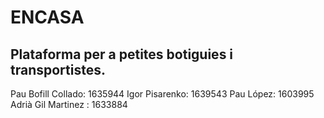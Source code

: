 # ENCASA 

## Plataforma per a petites botiguies i transportistes. 


Pau Bofill Collado: 1635944
Igor Pisarenko: 1639543
Pau López: 1603995 
Adrià Gil Martinez : 1633884



